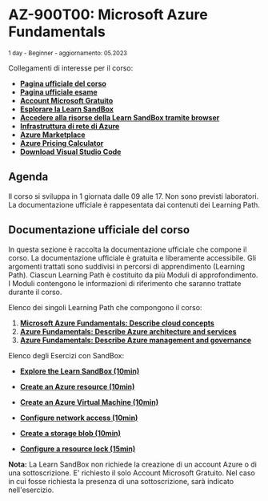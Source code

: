 # AZ-900T00: Microsoft Azure Fundamentals

<sub>1 day - Beginner - aggiornamento: 05.2023</sub>

Collegamenti di interesse per il corso:
- [**Pagina ufficiale del corso**](https://learn.microsoft.com/en-us/training/courses/az-900t00)
- [**Pagina ufficiale esame**](https://learn.microsoft.com/it-IT/certifications/exams/az-900/) 
- [**Account Microsoft Gratuito**](https://account.microsoft.com)
- [**Esplorare la Learn SandBox**](https://docs.microsoft.com/learn/modules/describe-core-architectural-components-of-azure/4-exercise-explore-learn-sandbox)
- [**Accedere alla risorse della Learn SandBox tramite browser**](https://portal.azure.com/learn.docs.microsoft.com)
- [**Infrastruttura di rete di Azure**](https://datacenters.microsoft.com/globe/explore)
- [**Azure Marketplace**](https://azuremarketplace.microsoft.com/en-us/)
- [**Azure Pricing Calculator**](https://azure.microsoft.com/en-us/pricing/calculator/)
- [**Download Visual Studio Code**](https://code.visualstudio.com/Download)

## Agenda ##
Il corso si sviluppa in 1 giornata dalle 09 alle 17.
Non sono previsti laboratori.
La documentazione ufficiale è rappesentata dai contenuti dei Learning Path.

## Documentazione ufficiale del corso 
In questa sezione è raccolta la documentazione ufficiale che compone il corso. La documentazione ufficiale è gratuita e liberamente accessibile. Gli argomenti trattati sono suddivisi in percorsi di apprendimento (Learning Path). Ciascun Learning Path è costituito da più Moduli di approfondimento. I Moduli contengono le informazioni di riferimento che saranno trattate durante il corso. 

Elenco dei singoli Learning Path che compongono il corso:
1. [**Microsoft Azure Fundamentals: Describe cloud concepts**](https://learn.microsoft.com/en-us/training/paths/microsoft-azure-fundamentals-describe-cloud-concepts/)
2. [**Azure Fundamentals: Describe Azure architecture and services**](https://learn.microsoft.com/en-us/training/paths/azure-fundamentals-describe-azure-architecture-services/)
3. [**Azure Fundamentals: Describe Azure management and governance**](https://learn.microsoft.com/en-us/training/paths/describe-azure-management-governance/)

Elenco degli Esercizi con SandBox:
- [**Explore the Learn SandBox (10min)**](https://docs.microsoft.com/learn/modules/describe-core-architectural-components-of-azure/4-exercise-explore-learn-sandbox)
- [**Create an Azure resource (10min)**](https://learn.microsoft.com/en-us/training/modules/describe-core-architectural-components-of-azure/7-exercise-create-azure-resource)

- [**Create an Azure Virtual Machine (10min)**](https://learn.microsoft.com/en-us/training/modules/describe-azure-compute-networking-services/3-exercise-create-azure-virtual-machine)

- [**Configure network access (10min)**](https://learn.microsoft.com/en-us/training/modules/describe-azure-compute-networking-services/9-exercise-configure-network-access)

- [**Create a storage blob (10min)**](https://learn.microsoft.com/en-us/training/modules/describe-azure-storage-services/5-exercise-create-storage-blob)


- [**Configure a resource lock (15min)**](https://learn.microsoft.com/en-us/training/modules/describe-features-tools-azure-for-governance-compliance/5-exercise-configure-resource-lock)



**Nota:** La Learn SandBox non richiede la creazione di un account Azure o di una sottoscrizione. E' richiesto il solo Account Microsoft Gratuito. Nel caso in cui fosse richiesta la presenza di una sottoscrizione, sarà indicato nell'esercizio.


